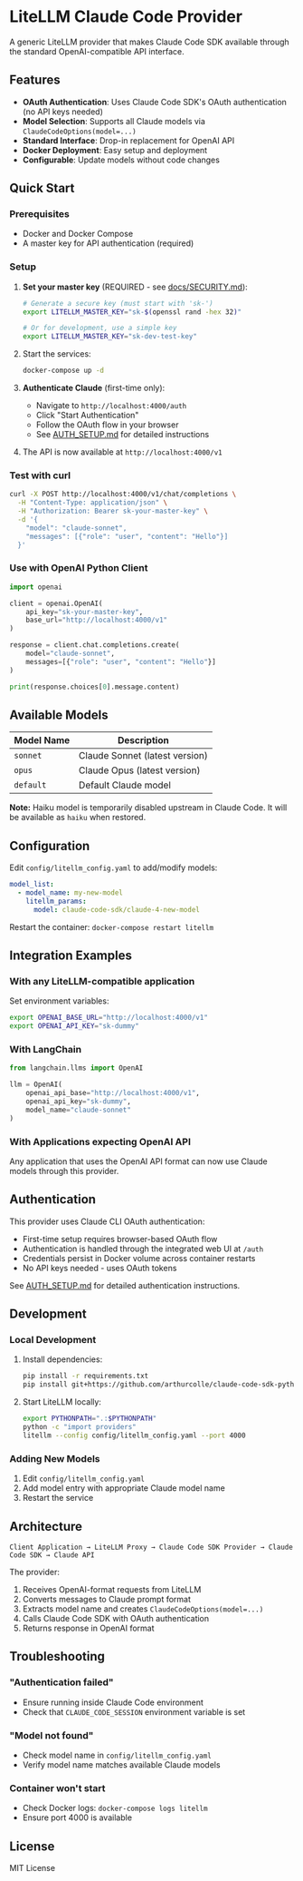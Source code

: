 # LiteLLM Claude Code Provider

A generic LiteLLM provider that makes Claude Code SDK available through the standard OpenAI-compatible API interface.

## Features

- **OAuth Authentication**: Uses Claude Code SDK's OAuth authentication (no API keys needed)
- **Model Selection**: Supports all Claude models via `ClaudeCodeOptions(model=...)`
- **Standard Interface**: Drop-in replacement for OpenAI API
- **Docker Deployment**: Easy setup and deployment
- **Configurable**: Update models without code changes

## Quick Start

### Prerequisites
- Docker and Docker Compose
- A master key for API authentication (required)

### Setup

1. **Set your master key** (REQUIRED - see [docs/SECURITY.md](docs/SECURITY.md)):
   ```bash
   # Generate a secure key (must start with 'sk-')
   export LITELLM_MASTER_KEY="sk-$(openssl rand -hex 32)"
   
   # Or for development, use a simple key
   export LITELLM_MASTER_KEY="sk-dev-test-key"
   ```

2. Start the services:
   ```bash
   docker-compose up -d
   ```

3. **Authenticate Claude** (first-time only):
   - Navigate to `http://localhost:4000/auth`
   - Click "Start Authentication"
   - Follow the OAuth flow in your browser
   - See [AUTH_SETUP.md](AUTH_SETUP.md) for detailed instructions

4. The API is now available at `http://localhost:4000/v1`

### Test with curl

```bash
curl -X POST http://localhost:4000/v1/chat/completions \
  -H "Content-Type: application/json" \
  -H "Authorization: Bearer sk-your-master-key" \
  -d '{
    "model": "claude-sonnet",
    "messages": [{"role": "user", "content": "Hello"}]
  }'
```

### Use with OpenAI Python Client

```python
import openai

client = openai.OpenAI(
    api_key="sk-your-master-key",
    base_url="http://localhost:4000/v1"
)

response = client.chat.completions.create(
    model="claude-sonnet",
    messages=[{"role": "user", "content": "Hello"}]
)

print(response.choices[0].message.content)
```

## Available Models

| Model Name | Description |
|------------|-------------|
| `sonnet` | Claude Sonnet (latest version) |
| `opus` | Claude Opus (latest version) |
| `default` | Default Claude model |

**Note:** Haiku model is temporarily disabled upstream in Claude Code. It will be available as `haiku` when restored.

## Configuration

Edit `config/litellm_config.yaml` to add/modify models:

```yaml
model_list:
  - model_name: my-new-model
    litellm_params:
      model: claude-code-sdk/claude-4-new-model
```

Restart the container: `docker-compose restart litellm`

## Integration Examples

### With any LiteLLM-compatible application

Set environment variables:
```bash
export OPENAI_BASE_URL="http://localhost:4000/v1"
export OPENAI_API_KEY="sk-dummy"
```

### With LangChain

```python
from langchain.llms import OpenAI

llm = OpenAI(
    openai_api_base="http://localhost:4000/v1",
    openai_api_key="sk-dummy",
    model_name="claude-sonnet"
)
```

### With Applications expecting OpenAI API

Any application that uses the OpenAI API format can now use Claude models through this provider.

## Authentication

This provider uses Claude CLI OAuth authentication:
- First-time setup requires browser-based OAuth flow
- Authentication is handled through the integrated web UI at `/auth`
- Credentials persist in Docker volume across container restarts
- No API keys needed - uses OAuth tokens

See [AUTH_SETUP.md](AUTH_SETUP.md) for detailed authentication instructions.

## Development

### Local Development

1. Install dependencies:
   ```bash
   pip install -r requirements.txt
   pip install git+https://github.com/arthurcolle/claude-code-sdk-python.git
   ```

2. Start LiteLLM locally:
   ```bash
   export PYTHONPATH=".:$PYTHONPATH"
   python -c "import providers"
   litellm --config config/litellm_config.yaml --port 4000
   ```

### Adding New Models

1. Edit `config/litellm_config.yaml`
2. Add model entry with appropriate Claude model name
3. Restart the service

## Architecture

```
Client Application → LiteLLM Proxy → Claude Code SDK Provider → Claude Code SDK → Claude API
```

The provider:
1. Receives OpenAI-format requests from LiteLLM
2. Converts messages to Claude prompt format
3. Extracts model name and creates `ClaudeCodeOptions(model=...)`
4. Calls Claude Code SDK with OAuth authentication
5. Returns response in OpenAI format

## Troubleshooting

### "Authentication failed"
- Ensure running inside Claude Code environment
- Check that `CLAUDE_CODE_SESSION` environment variable is set

### "Model not found"
- Check model name in `config/litellm_config.yaml`
- Verify model name matches available Claude models

### Container won't start
- Check Docker logs: `docker-compose logs litellm`
- Ensure port 4000 is available

## License

MIT License